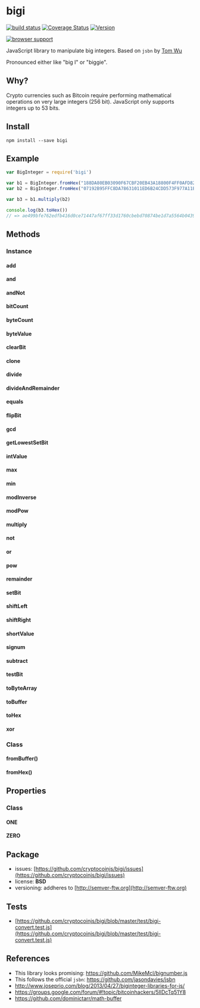bigi
====

[![build status](https://secure.travis-ci.org/cryptocoinjs/bigi.png)](http://travis-ci.org/cryptocoinjs/bigi)
[![Coverage Status](https://img.shields.io/coveralls/cryptocoinjs/bigi.svg)](https://coveralls.io/r/cryptocoinjs/bigi)
[![Version](http://img.shields.io/npm/v/bigi.svg)](https://www.npmjs.org/package/bigi)

[![browser support](https://ci.testling.com/cryptocoinjs/bigi.png)](https://ci.testling.com/cryptocoinjs/bigi)

JavaScript library to manipulate big integers. Based on `jsbn` by [Tom Wu](http://www-cs-students.stanford.edu/~tjw/jsbn/)

Pronounced either like "big I" or "biggie".


Why?
----

Crypto currencies such as Bitcoin require performing mathematical operations on very large integers (256 bit). JavaScript only supports integers up to 53 bits.



Install
-------

    npm install --save bigi


Example
-------

```js
var BigInteger = require('bigi')

var b1 = BigInteger.fromHex("188DA80EB03090F67CBF20EB43A18800F4FF0AFD82FF1012")
var b2 = BigInteger.fromHex("07192B95FFC8DA78631011ED6B24CDD573F977A11E794811")

var b3 = b1.multiply(b2)

console.log(b3.toHex())
// => ae499bfe762edfb416d0ce71447af67ff33d1760cbebd70874be1d7a5564b0439a59808cb1856a91974f7023f72132
```

Methods
-------

### Instance

#### add

#### and

#### andNot

#### bitCount

#### byteCount

#### byteValue

#### clearBit

#### clone

#### divide

#### divideAndRemainder

#### equals

#### flipBit

#### gcd

#### getLowestSetBit

#### intValue

#### max

#### min

#### modInverse

#### modPow

#### multiply

#### not

#### or

#### pow

#### remainder

#### setBit

#### shiftLeft

#### shiftRight

#### shortValue

#### signum

#### subtract

#### testBit

#### toByteArray

#### toBuffer

#### toHex

#### xor



### Class

#### fromBuffer()

#### fromHex()


Properties
----------

### Class

#### ONE

#### ZERO



Package
-------

- issues: [https://github.com/cryptocoinjs/bigi/issues](https://github.com/cryptocoinjs/bigi/issues)
- license: **BSD**
- versioning: addheres to [http://semver-ftw.org](http://semver-ftw.org)



Tests
-----

- [https://github.com/cryptocoinjs/bigi/blob/master/test/bigi-convert.test.js](https://github.com/cryptocoinjs/bigi/blob/master/test/bigi-convert.test.js)





References
----------
- This library looks promising: https://github.com/MikeMcl/bignumber.js
- This follows the official `jsbn`: https://github.com/jasondavies/jsbn
- http://www.joseprio.com/blog/2013/04/27/biginteger-libraries-for-js/
- https://groups.google.com/forum/#!topic/bitcoinhackers/5IlDcTq51Y8
- https://github.com/dominictarr/math-buffer




